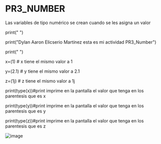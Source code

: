 # PR3_NUMBER
Las variables de tipo numérico se crean cuando se les asigna un valor


print(" ")

print("Dylan Aaron Elicserio Martínez esta es mi actividad PR3_Number")

print(" ")

x=(1) # x tiene el mismo valor a 1

y=(2.1) # y tiene el mismo valor a 2.1

z=(1j) # z tiene el mismo valor a 1j

print(type(x))#print imprime en la pantalla el valor que tenga en los parentesis que es x

print(type(y))#print imprime en la pantalla el valor que tenga en los parentesis que es y

print(type(z))#print imprime en la pantalla el valor que tenga en los parentesis que es z

![image](https://github.com/user-attachments/assets/39fdd09c-19f6-4872-bcbb-a98cf179214e)

